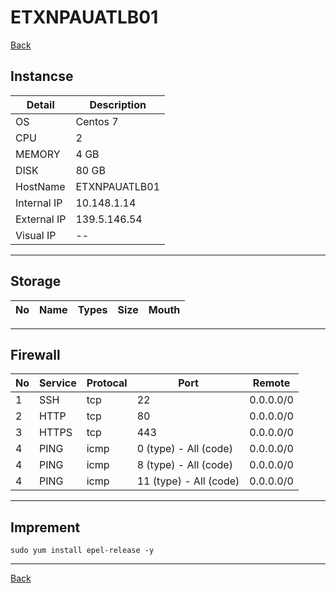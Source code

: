 # ETXNPAUATLB01
[Back](../README.md)

## Instancse
Detail | Description
--- | ---
OS | Centos 7
CPU | 2
MEMORY | 4 GB
DISK | 80 GB
HostName | ETXNPAUATLB01
Internal IP | 10.148.1.14
External IP | 139.5.146.54
Visual IP   | --

---

## Storage

No | Name | Types | Size | Mouth
--- | --- | --- | --- | ---

---

## Firewall

No | Service | Protocal | Port | Remote
--- | --- | --- | --- | ---
1 | SSH | tcp | 22 | 0.0.0.0/0
2 | HTTP | tcp | 80 | 0.0.0.0/0
3 | HTTPS | tcp | 443 | 0.0.0.0/0
4 | PING | icmp | 0 (type) - All (code) | 0.0.0.0/0
4 | PING | icmp | 8 (type) - All (code) | 0.0.0.0/0
4 | PING | icmp | 11 (type) - All (code) | 0.0.0.0/0

---

## Imprement

`sudo yum install epel-release -y`

---

[Back](../README.md)